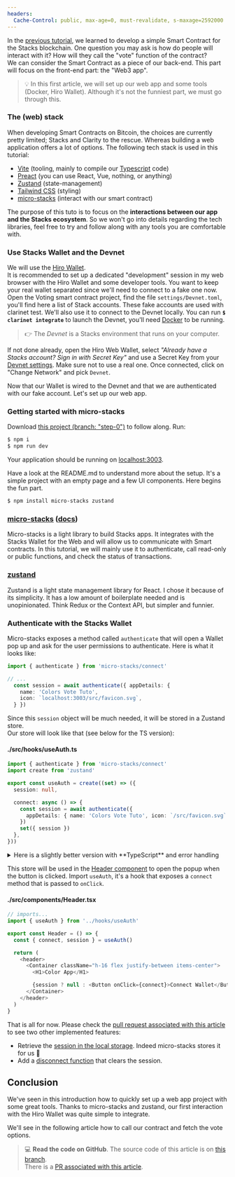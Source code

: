 ```yaml
---
headers:
  Cache-Control: public, max-age=0, must-revalidate, s-maxage=2592000
---
```


In the [previous tutorial](/01-voting-clarity-smart-contract), we learned to develop a simple Smart Contract for the Stacks blockchain. One question you may ask is how do people will interact with it? How will they call the "vote" function of the contract?  
We can consider the Smart Contract as a piece of our back-end. This part will focus on the front-end part: the "Web3 app".

> :bulb: In this first article, we will set up our web app and some tools (Docker, Hiro Wallet). Although it's not the funniest part, we must go through this.

### The (web) stack

When developing Smart Contracts on Bitcoin, the choices are currently pretty limited; Stacks and Clarity to the rescue. Whereas building a web application offers a lot of options.
The following tech stack is used in this tutorial:
- [Vite](https://vitejs.dev/) (tooling, mainly to compile our [Typescript](https://www.typescriptlang.org/) code)
- [Preact](https://preactjs.com/) (you can use React, Vue, nothing, or anything)
- [Zustand](https://github.com/pmndrs/zustand) (state-management)
- [Tailwind CSS](https://tailwindcss.com/) (styling)
- [micro-stacks](https://github.com/fungible-systems/micro-stacks) (interact with our smart contract)

The purpose of this tuto is to focus on the **interactions between our app and the Stacks ecosystem**. So we won't go into details regarding the tech libraries, feel free to try and follow along with any tools you are comfortable with.

### Use Stacks Wallet and the Devnet

We will use the [Hiro Wallet](https://www.hiro.so/wallet#download).  
It is recommended to set up a dedicated "development" session in my web browser with the Hiro Wallet and some developer tools. You want to keep your real wallet separated since we'll need to connect to a fake one now. Open the Voting smart contract project, find the file `settings/Devnet.toml`, you'll find here a list of Stack accounts. These fake accounts are used with clarinet test. We'll also use it to connect to the Devnet locally. You can run **`$ clarinet integrate`** to launch the Devnet, you'll need [Docker](https://www.docker.com/) to be running.

> :point_right: The *Devnet* is a Stacks environment that runs on your computer.

If not done already, open the Hiro Web Wallet, select *"Already have a Stacks account? Sign in with Secret Key"* and use a Secret Key from your [Devnet settings](https://github.com/hugocaillard/clarity-voting-tuto/blob/343f47fc39be15ea856f01b6e13de5cd13da3f77/settings/Devnet.toml#L13). Make sure not to use a real one. Once connected, click on "Change Network" and pick `Devnet`.

Now that our Wallet is wired to the Devnet and that we are authenticated with our fake account. Let's set up our web app.

### Getting started with micro-stacks

Download [this project (branch: "step-0")](https://github.com/hugocaillard/color-webapp-tuto/tree/step-0) to follow along. Run:
```bash
$ npm i
$ npm run dev
```
Your application should be running on [localhost:3003](http://localhost:3003/).

Have a look at the README.md to understand more about the setup. It's a simple project with an empty page and a few UI components. Here begins the fun part.

```bash
$ npm install micro-stacks zustand
```

### [micro-stacks](https://micro-stacks.dev/) ([docs](https://docs.micro-stacks.dev/))

Micro-stacks is a light library to build Stacks apps. It integrates with the Stacks Wallet for the Web and will allow us to communicate with Smart contracts. In this tutorial, we will mainly use it to authenticate, call read-only or public functions, and check the status of transactions.

### [zustand](https://github.com/pmndrs/zustand)

Zustand is a light state management library for React. I chose it because of its simplicity. It has a low amount of boilerplate needed and is unopinionated. Think Redux or the Context API, but simpler and funnier.

### Authenticate with the Stacks Wallet

Micro-stacks exposes a method called `authenticate` that will open a Wallet pop up and ask for the user permissions to authenticate. Here is what it looks like:

```ts
import { authenticate } from 'micro-stacks/connect'

// ...
  const session = await authenticate({ appDetails: {
    name: 'Colors Vote Tuto',
    icon: `localhost:3003/src/favicon.svg`,
  } })
```

Since this `session` object will be much needed, it will be stored in a Zustand store.  
Our store will look like that (see below for the TS version):

#### ./src/hooks/useAuth.ts
```ts
import { authenticate } from 'micro-stacks/connect'
import create from 'zustand'

export const useAuth = create((set) => ({
  session: null,

  connect: async () => {
    const session = await authenticate({
      appDetails: { name: 'Colors Vote Tuto', icon: `/src/favicon.svg` },
    })
    set({ session })
  },
}))

```

<details>
<summary>Here is a slightly better version with **TypeScript** and error handling</summary>

#### ./src/hooks/useAuth.ts
```ts
import { StacksSessionState, authenticate } from 'micro-stacks/connect'
import create from 'zustand'

interface AuthStore {
  session: StacksSessionState | null
  connect: () => Promise<void>
}

const appDetails = {
  name: 'Colors Vote Tuto',
  icon: `localhost:3003/src/favicon.svg`,
}

export const useAuth = create<AuthStore>((set) => ({
  session: null,

  connect: async () => {
    try {
      const session = await authenticate({ appDetails })
      if (!session) throw new Error('invalid session')
      set({ session })
    } catch (err) {
      console.warn(err)
    }
  },
}))
```
</details>

This store will be used in the [Header component](https://github.com/hugocaillard/color-webapp-tuto/blob/step-0/src/components/Header.tsx) to open the popup when the button is clicked. Import `useAuth`, it's a hook that exposes a `connect` method that is passed to `onClick`.

#### ./src/components/Header.tsx
```ts
// imports...
import { useAuth } from '../hooks/useAuth'

export const Header = () => {
  const { connect, session } = useAuth()

  return (
    <header>
      <Container className="h-16 flex justify-between items-center">
        <H1>Color App</H1>

        {session ? null : <Button onClick={connect}>Connect Wallet</Button>}
      </Container>
    </header>
  )
}
```

That is all for now. Please check the [pull request associated with this article](https://github.com/hugocaillard/color-webapp-tuto/pull/1) to see two other implemented features:
- Retrieve the [session in the local storage](https://github.com/hugocaillard/color-webapp-tuto/blob/6a9787acc893813d8bb74ecf51aa3e174d5dfc65/src/hooks/useAuth.ts#L15-L25). Indeed micro-stacks stores it for us :muscle:
- Add a [disconnect function](https://github.com/hugocaillard/color-webapp-tuto/blob/6a9787acc893813d8bb74ecf51aa3e174d5dfc65/src/hooks/useAuth.ts#L30-L33) that clears the session.

## Conclusion

We've seen in this introduction how to quickly set up a web app project with some great tools. Thanks to micro-stacks and zustand, our first interaction with the Hiro Wallet was quite simple to integrate.

We'll see in the following article how to call our contract and fetch the vote options.

> 💻 **Read the code on GitHub**. The source code of this article is on [this branch](https://github.com/hugocaillard/color-webapp-tuto/tree/step-1).  
> There is a [PR associated with this article](https://github.com/hugocaillard/color-webapp-tuto/pull/1).
